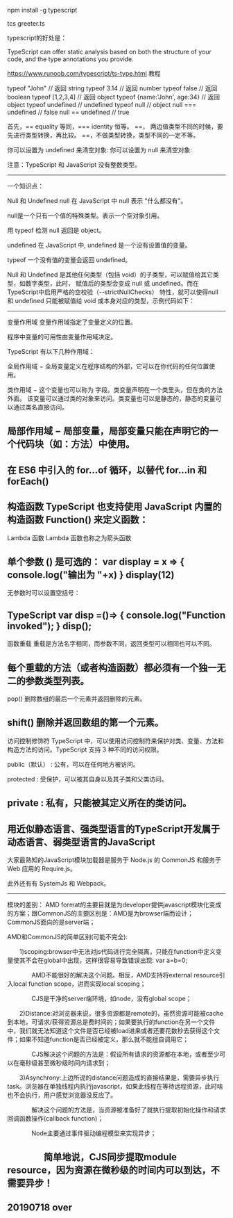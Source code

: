 
npm install -g typescript

tcs greeter.ts

typescript的好处是：

TypeScript can offer static analysis based on both the structure of your code, and the type annotations you provide.

https://www.runoob.com/typescript/ts-type.html  教程

typeof "John"                // 返回 string 
typeof 3.14                  // 返回 number
typeof false                 // 返回 boolean
typeof [1,2,3,4]             // 返回 object
typeof {name:'John', age:34} // 返回 object
typeof undefined             // undefined
typeof null                  // object
null === undefined           // false
null == undefined            // true

首先，== equality 等同，=== identity 恒等。
==， 两边值类型不同的时候，要先进行类型转换，再比较。
==，不做类型转换，类型不同的一定不等。



你可以设置为 undefined 来清空对象:
你可以设置为 null 来清空对象:

注意：TypeScript 和 JavaScript 没有整数类型。



----
一个知识点：

Null 和 Undefined
null
在 JavaScript 中 null 表示 "什么都没有"。

null是一个只有一个值的特殊类型。表示一个空对象引用。

用 typeof 检测 null 返回是 object。

undefined
在 JavaScript 中, undefined 是一个没有设置值的变量。

typeof 一个没有值的变量会返回 undefined。

Null 和 Undefined 是其他任何类型（包括 void）的子类型，可以赋值给其它类型，如数字类型，此时，
赋值后的类型会变成 null 或 undefined。而在TypeScript中启用严格的空校验（--strictNullChecks）
特性，就可以使得null 和 undefined 只能被赋值给 void 或本身对应的类型，示例代码如下：

-----------
变量作用域
变量作用域指定了变量定义的位置。

程序中变量的可用性由变量作用域决定。

TypeScript 有以下几种作用域：

全局作用域 − 全局变量定义在程序结构的外部，它可以在你代码的任何位置使用。

类作用域 − 这个变量也可以称为 字段。类变量声明在一个类里头，但在类的方法外面。 该变量可以通过类的对象来访问。类变量也可以是静态的，静态的变量可以通过类名直接访问。

局部作用域 − 局部变量，局部变量只能在声明它的一个代码块（如：方法）中使用。
----------
在 ES6 中引入的 for...of 循环，以替代 for...in 和 forEach() 
----------
构造函数
TypeScript 也支持使用 JavaScript 内置的构造函数 Function() 来定义函数：
----------
Lambda 函数
Lambda 函数也称之为箭头函数

单个参数 () 是可选的：
var display = x => { 
    console.log("输出为 "+x) 
} 
display(12)
---
无参数时可以设置空括号：

TypeScript
var disp =()=> { 
    console.log("Function invoked"); 
} 
disp();
----------
函数重载
重载是方法名字相同，而参数不同，返回类型可以相同也可以不同。

每个重载的方法（或者构造函数）都必须有一个独一无二的参数类型列表。
----------
pop()
删除数组的最后一个元素并返回删除的元素。

shift()
删除并返回数组的第一个元素。
----------
访问控制修饰符
TypeScript 中，可以使用访问控制符来保护对类、变量、方法和构造方法的访问。TypeScript 支持 3 种不同的访问权限。

public（默认） : 公有，可以在任何地方被访问。

protected : 受保护，可以被其自身以及其子类和父类访问。

private : 私有，只能被其定义所在的类访问。
----------
用近似静态语言、强类型语言的TypeScript开发属于动态语言、弱类型语言的JavaScript
----------
 大家最熟知的JavaScript模块加载器是服务于 Node.js 的 CommonJS 和服务于 Web 应用的 Require.js。

此外还有有 SystemJs 和 Webpack。

----------
模块的差别：
AMD format的主要目就是为developer提供javascript模块化变成的方案；跟CommonJS的主要区别是：AMD是为browser端而设计；CommonJS面向的是server端；

AMD和CommonJS的简单区别(可能不完全):

　　1)scoping:browser中无法对js代码进行完全隔离，只能在function中定义变量使其不会在global中出现，这样很容易导致错误出现: var a=b=0;

　　　　AMD不能很好的解决这个问题。相反，AMD支持将external resource引入local function scope，进而实现local scoping；

　　　　CJS是干净的server端环境，如node，没有global scope；

　　2)Distance:对浏览器来说，很多资源都是remote的，虽然资源可能被cache到本地，可请求/获得资源总是费时间的；如果要执行的function在另一个文件中，我们就无法知道这个文件是否已经被load进来或者还要花数秒去获得这个文件；如果不知道function是否已经被定义，那么就不能擅自调用它；

　　　　CJS解决这个问题的方法是：假设所有请求的资源都在本地，或者至少可以在毫秒级甚至微秒级时间内请求到；

　　3)Asynchrony:上边所说的distance问题造成的直接结果是，需要异步执行task。浏览器在单独线程内执行javascript，如果此线程在等待远程资源，此时啥也不会执行，用户感觉浏览器没反应了。

　　　　解决这个问题的方法是，当资源被准备好了就执行提取初始化操作和请求回调函数操作(callback function)；

　　　　Node主要通过事件驱动编程模型来实现异步；

　　　　简单地说，CJS同步提取module resource，因为资源在微秒级的时间内可以到达，不需要异步！
----------
20190718 over
----------
